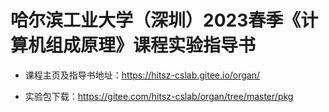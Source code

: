# 哈尔滨工业大学（深圳）2023春季《计算机组成原理》课程实验指导书

- 课程主页及指导书地址：https://hitsz-cslab.gitee.io/organ/

- 实验包下载：https://gitee.com/hitsz-cslab/organ/tree/master/pkg

